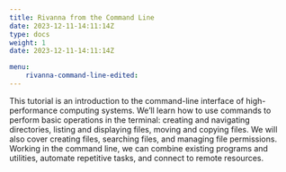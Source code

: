 ```yaml
---
title: Rivanna from the Command Line
date: 2023-12-11-14:11:14Z
type: docs 
weight: 1 
date: 2023-12-11-14:11:14Z

menu: 
    rivanna-command-line-edited:
---
```


This tutorial is an introduction to the command-line interface of high-performance computing systems. We’ll learn how to use commands to perform basic operations in the terminal: creating and navigating directories, listing and displaying files, moving and copying files. We will also cover creating files, searching files, and managing file permissions. Working in the command line, we can combine existing programs and utilities, automate repetitive tasks, and connect to remote resources.

